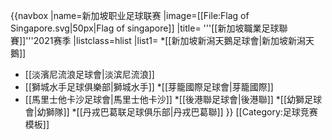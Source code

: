 {{navbox
|name=新加坡职业足球联赛
|image=[[File:Flag of Singapore.svg|50px|Flag of singapore]]
|title= '''[[新加坡職業足球聯賽]]'''2021赛季
|listclass=hlist
|list1=
*[[新加坡新潟天鵝足球會|新加坡新潟天鵝]]
* [[淡濱尼流浪足球會|淡滨尼流浪]] 
* [[獅城水手足球俱樂部|獅城水手]]
*[[芽籠國際足球會|芽籠國際]]
* [[馬里士他卡沙足球會|馬里士他卡沙]]
*[[後港聯足球會|後港聯]]
*[[幼獅足球會|幼獅隊]]
*[[丹戎巴葛联足球俱乐部|丹戎巴葛聯]] 
}}<noinclude>
[[Category:足球竞赛模板]]
</noinclude>